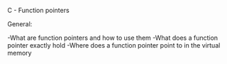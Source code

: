 C - Function pointers

General:

-What are function pointers and how to use them
-What does a function pointer exactly hold
-Where does a function pointer point to in the virtual memory
